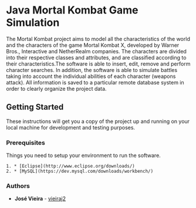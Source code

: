 # Java Mortal Kombat Game Simulation

The Mortal Kombat project aims to model all the characteristics of the world and the characters of the game Mortal Kombat X, developed by Warner Bros., 
Interactive and NetherRealm companies. The characters are divided into their respective classes and attributes, and are classified according to their 
characteristics.The software is able to insert, edit, remove and perform character searches. In addition, the software is able to simulate battles 
taking into account the individual abilities of each character (weapons attack). All information is saved to a particular remote database system in 
order to clearly organize the project data.

## Getting Started

These instructions will get you a copy of the project up and running on your local machine for development and testing purposes.

### Prerequisites

Things you need to setup your environment to run the software.

```
1. * [Eclipse](http://www.eclipse.org/downloads/)
2. * [MySQL](https://dev.mysql.com/downloads/workbench/)
```

### Authors

* **José Vieira** - [vieiraj2](https://github.com/vieiraj2)